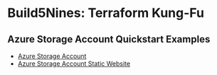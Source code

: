 # Build5Nines: Terraform Kung-Fu

## Azure Storage Account Quickstart Examples

- [Azure Storage Account](azure-storage-account/main.tf)
- [Azure Storage Account Static Website](azure-storage-static-website/main.tf)
